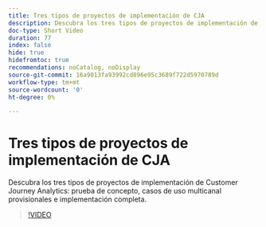 ```yaml
---
title: Tres tipos de proyectos de implementación de CJA
description: Descubra los tres tipos de proyectos de implementación de Customer Journey Analytics, la prueba de concepto, los casos de uso multicanal provisionales y la implementación completa.
doc-type: Short Video
duration: 77
index: false
hide: true
hidefromtoc: true
recommendations: noCatalog, noDisplay
source-git-commit: 16a9013fa93992cd896e95c3689f722d5970789d
workflow-type: tm+mt
source-wordcount: '0'
ht-degree: 0%

---
```



# Tres tipos de proyectos de implementación de CJA

Descubra los tres tipos de proyectos de implementación de Customer Journey Analytics: prueba de concepto, casos de uso multicanal provisionales e implementación completa.

<!-- 62_S113_3442460_77_three-types-of-cja-implementation-projects -->
>[!VIDEO](https://video.tv.adobe.com/v/3458341/?learn=on&enablevpops=true)
